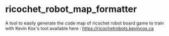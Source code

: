 # ricochet_robot_map_formatter
A tool to easily generate the code map of ricochet robot board game to train with Kevin Kox's tool available here : https://ricochetrobots.kevincox.ca
